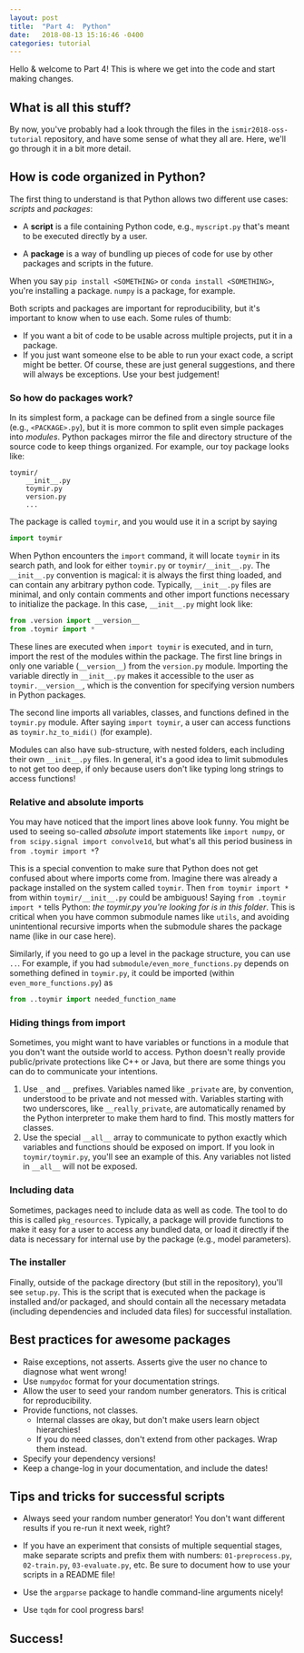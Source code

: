 ```yaml
---
layout: post
title:  "Part 4:  Python"
date:   2018-08-13 15:16:46 -0400
categories: tutorial
---
```

Hello & welcome to Part 4!  This is where we get into the code and start making changes.

## What is all this stuff?

By now, you've probably had a look through the files in the `ismir2018-oss-tutorial` repository,
and have some sense of what they all are.  Here, we'll go through it in a bit more detail.



## How is code organized in Python?

The first thing to understand is that Python allows two different use cases: *scripts* and
*packages*:

- A **script** is a file containing Python code, e.g., `myscript.py` that's meant to be executed directly by a user.

- A **package** is a way of bundling up pieces of code for use by other packages and scripts in the
future.

When you say `pip install <SOMETHING>` or `conda install <SOMETHING>`, you're installing a
package.  `numpy` is a package, for example.


Both scripts and packages are important for reproducibility, but it's important to know when to
use each.  Some rules of thumb:
- If you want a bit of code to be usable across multiple
projects, put it in a package.
- If you just want someone else to be able to run your exact code,
a script might be better.
Of course, these are just general suggestions, and there will always be exceptions.  Use your
best judgement!


### So how do packages work?

In its simplest form, a package can be defined from a single source file (e.g., `<PACKAGE>.py`), but it is more common to split even simple packages into *modules*.
Python packages mirror the file and directory structure of the source code to keep things organized.  For example, our toy package looks like:
```
toymir/
    __init__.py
    toymir.py
    version.py
    ...
```
The package is called `toymir`, and you would use it in a script by saying
```python
import toymir
```
When Python encounters the `import` command, it will locate `toymir` in its search path,
and look for either `toymir.py` or `toymir/__init__.py`.
The `__init__.py` convention is magical: it is always the first thing loaded, and can contain any arbitrary python code.
Typically, `__init__.py` files are minimal, and only contain comments and other import functions
necessary to initialize the package.
In this case, `__init__.py` might look like:
```python
from .version import __version__
from .toymir import *
```
These lines are executed when `import toymir` is executed, and in turn, import the
rest of the modules within the package.
The first line brings in only one variable (`__version__`) from the `version.py` module.
Importing the variable directly in `__init__.py` makes it accessible to the user as
`toymir.__version__`, which is the convention for specifying version numbers in Python packages.

The second line imports all variables, classes, and functions defined in the `toymir.py` module.
After saying `import toymir`, a user can access functions as `toymir.hz_to_midi()` (for
example).

Modules can also have sub-structure, with nested folders, each including their own `__init__.py`
files.  In general, it's a good idea to limit submodules to not get too deep, if only because users don't like typing long strings to access functions!

### Relative and absolute imports

You may have noticed that the import lines above look funny.  You might be used to seeing
so-called *absolute* import
statements like `import numpy`, or `from scipy.signal import convolve1d`, but what's all this
period business in `from .toymir import *`?

This is a special convention to make sure that Python does not get confused about where imports
come from.  Imagine there was already a package installed on the system called
`toymir`. Then `from toymir import *` from within `toymir/__init__.py` could be
ambiguous!  Saying `from .toymir import *` tells Python: *the toymir.py you're looking for is in this
folder*.  This is critical when you have common submodule names like `utils`, and avoiding
unintentional recursive imports when the submodule shares the package name (like in our case
here).

Similarly, if you need to go up a level in the package structure, you can use `..`.  For
example, if you had `submodule/even_more_functions.py` depends on something defined in
`toymir.py`, it could be imported (within `even_more_functions.py`) as
```python
from ..toymir import needed_function_name
```

### Hiding things from import

Sometimes, you might want to have variables or functions in a module that you don't want the
outside world to access.  Python doesn't really provide public/private protections like C++ or
Java, but there are some things you can do to communicate your intentions.

1. Use `_` and `__` prefixes.  Variables named like `_private` are, by convention, understood to be
   private and not messed with.  Variables starting with two underscores, like `__really_private`, are automatically renamed by the Python interpreter to make them hard to find.  This mostly matters for classes.
2. Use the special `__all__` array to communicate to python exactly which variables and
   functions should be exposed on import.  If you look in `toymir/toymir.py`, you'll see an
   example of this.  Any variables not listed in `__all__` will not be exposed.


### Including data
Sometimes, packages need to include data as well as code.
The tool to do this is called `pkg_resources`.  Typically, a package will provide functions to
make it easy for a user to access any bundled data, or load it directly if the data is necessary
for internal use by the package (e.g., model parameters).


### The installer
Finally, outside of the package directory (but still in the repository), you'll see `setup.py`.
This is the script that is executed when the package is installed and/or packaged, and should
contain all the necessary metadata (including dependencies and included data files) for
successful installation.



## Best practices for awesome packages

- Raise exceptions, not asserts.  Asserts give the user no chance to diagnose what went wrong!
- Use `numpydoc` format for your documentation strings.
- Allow the user to seed your random number generators.  This is critical for reproducibility.
- Provide functions, not classes.
    - Internal classes are okay, but don't make users learn object hierarchies!
    - If you do need classes, don't extend from other packages.  Wrap them instead.
- Specify your dependency versions!
- Keep a change-log in your documentation, and include the dates!

## Tips and tricks for successful scripts

- Always seed your random number generator!  You don't want different results if you re-run it
  next week, right?

- If you have an experiment that consists of multiple sequential stages, make separate scripts
  and prefix them with numbers: `01-preprocess.py`, `02-train.py`, `03-evaluate.py`, etc.  Be
  sure to document how to use your scripts in a README file!

- Use the `argparse` package to handle command-line arguments nicely!

- Use `tqdm` for cool progress bars!



## Success!

[tutorial-part-4]: https://bmcfee.github.io/ismir2018-oss-tutorial/tutorial/2018/08/15/part-4.html 
